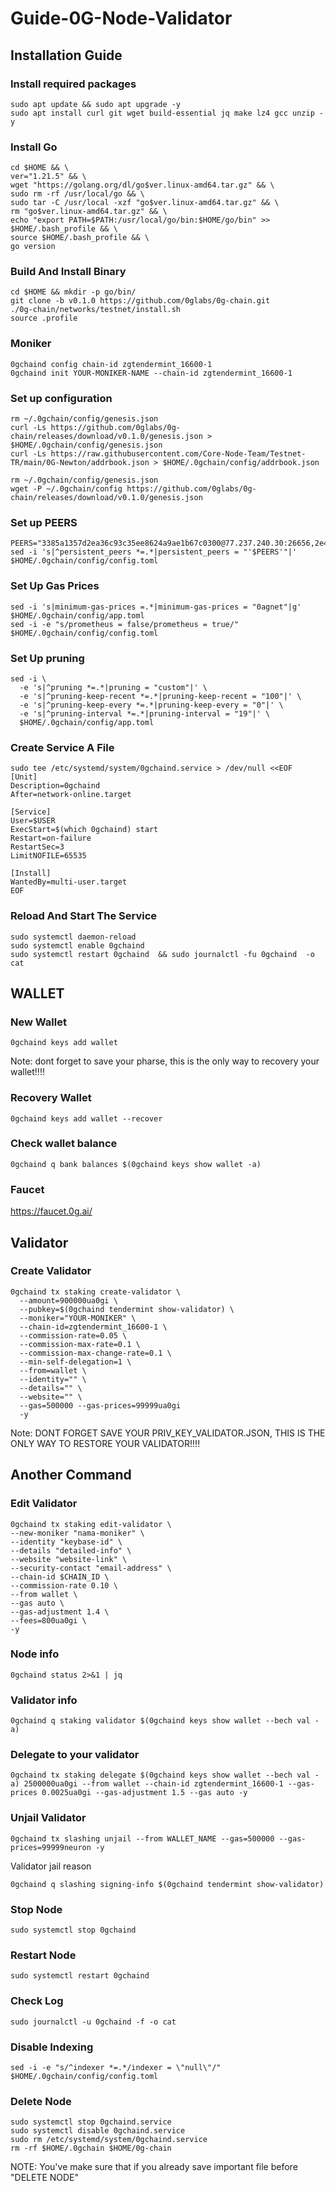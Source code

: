 # Guide-0G-Node-Validator

## Installation Guide

### Install required packages
```
sudo apt update && sudo apt upgrade -y
sudo apt install curl git wget build-essential jq make lz4 gcc unzip -y
```

### Install Go
```
cd $HOME && \
ver="1.21.5" && \
wget "https://golang.org/dl/go$ver.linux-amd64.tar.gz" && \
sudo rm -rf /usr/local/go && \
sudo tar -C /usr/local -xzf "go$ver.linux-amd64.tar.gz" && \
rm "go$ver.linux-amd64.tar.gz" && \
echo "export PATH=$PATH:/usr/local/go/bin:$HOME/go/bin" >> $HOME/.bash_profile && \
source $HOME/.bash_profile && \
go version
```

### Build And Install Binary
```
cd $HOME && mkdir -p go/bin/
git clone -b v0.1.0 https://github.com/0glabs/0g-chain.git
./0g-chain/networks/testnet/install.sh
source .profile
```

### Moniker
```
0gchaind config chain-id zgtendermint_16600-1
0gchaind init YOUR-MONIKER-NAME --chain-id zgtendermint_16600-1
```

### Set up configuration
```
rm ~/.0gchain/config/genesis.json
curl -Ls https://github.com/0glabs/0g-chain/releases/download/v0.1.0/genesis.json > $HOME/.0gchain/config/genesis.json
curl -Ls https://raw.githubusercontent.com/Core-Node-Team/Testnet-TR/main/0G-Newton/addrbook.json > $HOME/.0gchain/config/addrbook.json
```
```
rm ~/.0gchain/config/genesis.json
wget -P ~/.0gchain/config https://github.com/0glabs/0g-chain/releases/download/v0.1.0/genesis.json
```

### Set up PEERS
```
PEERS="3385a1357d2ea36c93c35ee8624a9ae1b67c0300@77.237.240.30:26656,2e408c120713ddae88fe73ec47417bb039733b50@193.233.80.119:26656,2cc75d1951d3d6172aee420b713c5b2153bd3402@185.103.103.77:26656,7ad0ff034837e638e041d567c20c9f9443a2f027@135.181.2.110:26656,84f7f5739cca6312d13634ccd911cceac57b8065@193.43.147.177:12656,0f2be6b6c5db0edc217b599e9f2f9800048c4394@37.27.91.167:26656,b1b5a0999cb6e810886ceb95655e15308093bfe1@195.26.247.160:26656,bf668d127a52b8543c3b5f2a3b01f8bb79eb05a7@109.199.112.123:26656,81f13ba298ad3b8bb7eea0edefc0bfedcf947d40@84.247.131.34:26656,e359556f70f0579547dbcae8630fea6d6d07b7d2@158.220.126.40:16656,ac2a36a8a0d3bf08f10190400c5c8c3a11170de2@5.9.147.138:32656,ca0407b8b0b1e4750ef7d412d9c447f8b5458bdf@95.216.9.81:12656,e224629bf2b905628647b3cb725e20c2182e6e2f@158.220.114.24:26656,c7d87004d662c3598c5e64db9ce89db1a25b96e3@94.72.118.211:26656,79a7bc9e2a3329720b3ab3c69cea06e9359f8f8e@144.76.185.136:26656,39685773a164c8223eb694aa7e3e46e032a2113e@185.237.253.10:26656,f33aaef3ad68cf43a334adc53a731cfe77e77959@135.181.232.227:12656,0e4d302242b59508fc8b84b2c867e5f4a2befa05@173.249.23.220:12656,2d370ba469a7af6408e1cefda7a97adaf30dc81d@156.67.29.90:26656,ba35899877f815a009c513626835fd25e146b16e@37.27.120.100:26656"
sed -i 's|^persistent_peers *=.*|persistent_peers = "'$PEERS'"|' $HOME/.0gchain/config/config.toml
```

### Set Up Gas Prices
```
sed -i 's|minimum-gas-prices =.*|minimum-gas-prices = "0agnet"|g' $HOME/.0gchain/config/app.toml
sed -i -e "s/prometheus = false/prometheus = true/" $HOME/.0gchain/config/config.toml
```

### Set Up pruning
```
sed -i \
  -e 's|^pruning *=.*|pruning = "custom"|' \
  -e 's|^pruning-keep-recent *=.*|pruning-keep-recent = "100"|' \
  -e 's|^pruning-keep-every *=.*|pruning-keep-every = "0"|' \
  -e 's|^pruning-interval *=.*|pruning-interval = "19"|' \
  $HOME/.0gchain/config/app.toml
```

### Create Service A File
```
sudo tee /etc/systemd/system/0gchaind.service > /dev/null <<EOF
[Unit]
Description=0gchaind
After=network-online.target

[Service]
User=$USER
ExecStart=$(which 0gchaind) start
Restart=on-failure
RestartSec=3
LimitNOFILE=65535

[Install]
WantedBy=multi-user.target
EOF
```

### Reload And Start The Service
```
sudo systemctl daemon-reload
sudo systemctl enable 0gchaind  
sudo systemctl restart 0gchaind  && sudo journalctl -fu 0gchaind  -o cat
```

## WALLET

### New Wallet
```
0gchaind keys add wallet
```
Note: dont forget to save your pharse, this is the only way to recovery your wallet!!!!

### Recovery Wallet
```
0gchaind keys add wallet --recover
```

### Check wallet balance 
```
0gchaind q bank balances $(0gchaind keys show wallet -a)
```

### Faucet
https://faucet.0g.ai/

## Validator

### Create Validator
```
0gchaind tx staking create-validator \
  --amount=900000ua0gi \
  --pubkey=$(0gchaind tendermint show-validator) \
  --moniker="YOUR-MONIKER" \
  --chain-id=zgtendermint_16600-1 \
  --commission-rate=0.05 \
  --commission-max-rate=0.1 \
  --commission-max-change-rate=0.1 \
  --min-self-delegation=1 \
  --from=wallet \
  --identity="" \
  --details="" \
  --website="" \
  --gas=500000 --gas-prices=99999ua0gi
  -y
```
Note: DONT FORGET SAVE YOUR PRIV_KEY_VALIDATOR.JSON, THIS IS THE ONLY WAY TO RESTORE YOUR VALIDATOR!!!!

## Another Command

### Edit Validator
```
0gchaind tx staking edit-validator \
--new-moniker "nama-moniker" \
--identity "keybase-id" \
--details "detailed-info" \
--website "website-link" \
--security-contact "email-address" \
--chain-id $CHAIN_ID \
--commission-rate 0.10 \
--from wallet \
--gas auto \
--gas-adjustment 1.4 \
--fees=800ua0gi \
-y
```

### Node info
```
0gchaind status 2>&1 | jq
```

### Validator info
```
0gchaind q staking validator $(0gchaind keys show wallet --bech val -a)
```

### Delegate to your validator
```
0gchaind tx staking delegate $(0gchaind keys show wallet --bech val -a) 2500000ua0gi --from wallet --chain-id zgtendermint_16600-1 --gas-prices 0.0025ua0gi --gas-adjustment 1.5 --gas auto -y 
```

### Unjail Validator 
```
0gchaind tx slashing unjail --from WALLET_NAME --gas=500000 --gas-prices=99999neuron -y
```

Validator jail reason
```
0gchaind q slashing signing-info $(0gchaind tendermint show-validator)
```

### Stop Node
```
sudo systemctl stop 0gchaind
```

### Restart Node
```
sudo systemctl restart 0gchaind
```

### Check Log
```
sudo journalctl -u 0gchaind -f -o cat
```

### Disable Indexing
```
sed -i -e "s/^indexer *=.*/indexer = \"null\"/" $HOME/.0gchain/config/config.toml
```

### Delete Node
```
sudo systemctl stop 0gchaind.service
sudo systemctl disable 0gchaind.service
sudo rm /etc/systemd/system/0gchaind.service
rm -rf $HOME/.0gchain $HOME/0g-chain
```
NOTE: You've make sure that if you already save important file before "DELETE NODE"
